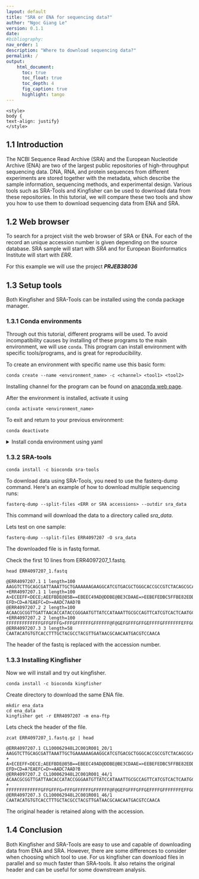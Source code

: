 ```yaml
---
layout: default
title: "SRA or ENA for sequencing data?"
author: "Ngoc Giang Le"
version: 0.1.1
date:
#bibliography:
nav_order: 1
description: "Where to download sequencing data?"
permalink: /
output:
    html_document:
      toc: true
      toc_float: true
      toc_depth: 4
      fig_caption: true
      highlight: tango
---
```



```{=html}
<style>
body {
text-align: justify}
</style>
```

## 1.1 Introduction

The NCBI Sequence Read Archive (SRA) and the European Nucleotide Archive (ENA) are two of the largest public repositories of high-throughput sequencing data.
DNA, RNA, and protein sequences from different experiments are stored together with the metadata, which describe the sample information, sequencing methods, and experimental design.
Various tools such as SRA-Tools and Kingfisher can be used to download data from these repositories.
In this tutorial, we will compare these two tools and show you how to use them to download sequencing data from ENA and SRA.


## 1.2 Web browser

To search for a project visit the web browser of SRA or ENA.
For each of the record an unique accession number is given depending on the source database.
SRA sample will start with *SRA* and for European Bioinformatics Institute will start with *ERR*.


For this example we will use the project ***PRJEB38036***

## 1.3 Setup tools

Both Kingfisher and SRA-Tools can be installed using the conda package manager.

### 1.3.1 Conda environments

Through out this tutorial, different programs will be used.
To avoid incompatibility causes by installing of these programs to the main environment, we will use `conda`.
This program can install environment with specific tools/programs, and is great for reproducibility.

To create an environment with specific name use this basic form:

`conda create --name <environment_name> -c <channel> <tool1> <tool2>`

Installing channel for the program can be found on [anaconda web page](https://anaconda.org).

After the environment is installed, activate it using

`conda activate <environment_name>`

To exit and return to your previous environment:

`conda deactivate`


<details>
  <summary>Install conda environment using yaml</summary>

`conda env create -f <yaml_file_path>`
    
***Yaml files for this project are located at the `envs/` directory.***
    
</details>



### 1.3.2 SRA-tools

```
conda install -c bioconda sra-tools
```

To download data using SRA-Tools, you need to use the fasterq-dump command.
Here's an example of how to download multiple sequencing runs:

```
fasterq-dump --split-files <ERR or SRA accessions> --outdir sra_data
```
This command will download the data to a directory called *sra_data*.  

Lets test on one sample:

```
fasterq-dump --split-files ERR4097207 -O sra_data
```

The downloaded file is in fastq format.
 
Check the first 10 lines from ERR4097207_1.fastq. 

```head ERR4097207_1.fastq```


```
@ERR4097207.1 1 length=100
AAGGTCTTGCAGCGATTAAATTGCTGAAAAAAGAAGGCATCGTGACGCTGGGCACCGCCGTCTACAGCGCATCGCAGGGCCTGCTGGCGGCGCTGGCGGG
+ERR4097207.1 1 length=100
A>ECEEFF<DECE;AEEFBDE@85B==EBEEC49AD@DDBE@BE3CDAAE=>EEBEFEDBC5FFBE82EDD?EFD>CD=A?EAEFC=D>=AADC7AAD?B
@ERR4097207.2 2 length=100
ACAACGCGGTTGATTAACACCATACCGGGAATGTTATCCATAAATTGCGCCAGTTCATCGTCACTCAATGCTTTTGAGTGAACAATCAACGCATTACAAC
+ERR4097207.2 2 length=100
FFFFFFFFFFFFFGFFGFFFG>FFFGFFFFFFGFFFFFF@F@GEFGFFFGFFGEFFFFGFFFFFFFEFFGGFFEFFBGFFFGGFGGFFFAFFFGGFFFFG
@ERR4097207.3 3 length=58
CAATACATGTGTCACCTTTGCTACGCCTACGTTGATAACGCAACAATGACGTCCAACA
```
The header of the fastq is replaced with the accession number.


### 1.3.3 Installing Kingfisher

Now we will install and try out kingfisher.

```
conda install -c bioconda kingfisher
```

Create directory to download the same ENA file.

```
mkdir ena_data
cd ena_data
kingfisher get -r ERR4097207 -m ena-ftp
```

Lets check the header of the file.

```
zcat ERR4097207_1.fastq.gz | head
```

```
@ERR4097207.1 CL100062948L2C001R001_20/1
AAGGTCTTGCAGCGATTAAATTGCTGAAAAAAGAAGGCATCGTGACGCTGGGCACCGCCGTCTACAGCGCATCGCAGGGCCTGCTGGCGGCGCTGGCGGG
+
A>ECEEFF<DECE;AEEFBDE@85B==EBEEC49AD@DDBE@BE3CDAAE=>EEBEFEDBC5FFBE82EDD?EFD>CD=A?EAEFC=D>=AADC7AAD?B
@ERR4097207.2 CL100062948L2C001R001_44/1
ACAACGCGGTTGATTAACACCATACCGGGAATGTTATCCATAAATTGCGCCAGTTCATCGTCACTCAATGCTTTTGAGTGAACAATCAACGCATTACAAC
+
FFFFFFFFFFFFFGFFGFFFG>FFFGFFFFFFGFFFFFF@F@GEFGFFFGFFGEFFFFGFFFFFFFEFFGGFFEFFBGFFFGGFGGFFFAFFFGGFFFFG
@ERR4097207.3 CL100062948L2C001R001_46/1
CAATACATGTGTCACCTTTGCTACGCCTACGTTGATAACGCAACAATGACGTCCAACA
```

The original header is retained along with the accession.


## 1.4 Conclusion

Both Kingfisher and SRA-Tools are easy to use and capable of downloading data from ENA and SRA.
However, there are some differences to consider when choosing which tool to use.
For us kingfisher can download files in parallel and so much faster than SRA-tools.
It also retains the original header and can be useful for some downstream analysis.

